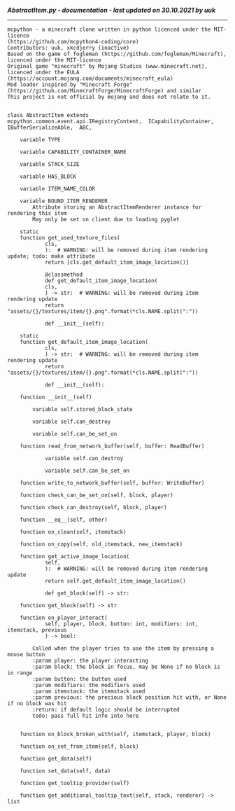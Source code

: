 ***AbstractItem.py - documentation - last updated on 30.10.2021 by uuk***
___

    mcpython - a minecraft clone written in python licenced under the MIT-licence 
    (https://github.com/mcpython4-coding/core)
    Contributors: uuk, xkcdjerry (inactive)
    Based on the game of fogleman (https://github.com/fogleman/Minecraft), licenced under the MIT-licence
    Original game "minecraft" by Mojang Studios (www.minecraft.net), licenced under the EULA
    (https://account.mojang.com/documents/minecraft_eula)
    Mod loader inspired by "Minecraft Forge" (https://github.com/MinecraftForge/MinecraftForge) and similar
    This project is not official by mojang and does not relate to it.


    class AbstractItem extends  mcpython.common.event.api.IRegistryContent,  ICapabilityContainer,  IBufferSerializeAble,  ABC,  

        variable TYPE

        variable CAPABILITY_CONTAINER_NAME

        variable STACK_SIZE

        variable HAS_BLOCK

        variable ITEM_NAME_COLOR

        variable BOUND_ITEM_RENDERER
            Attribute storing an AbstractItemRenderer instance for rendering this item
            May only be set on client due to loading pyglet

        static
        function get_used_texture_files(
                cls,
                ):  # WARNING: will be removed during item rendering update; todo: make attribute
                return [cls.get_default_item_image_location()]
                
                @classmethod
                def get_default_item_image_location(
                cls,
                ) -> str:  # WARNING: will be removed during item rendering update
                return "assets/{}/textures/item/{}.png".format(*cls.NAME.split(":"))
                
                def __init__(self):

        static
        function get_default_item_image_location(
                cls,
                ) -> str:  # WARNING: will be removed during item rendering update
                return "assets/{}/textures/item/{}.png".format(*cls.NAME.split(":"))
                
                def __init__(self):

        function __init__(self)

            variable self.stored_block_state

            variable self.can_destroy

            variable self.can_be_set_on

        function read_from_network_buffer(self, buffer: ReadBuffer)

                variable self.can_destroy

                variable self.can_be_set_on

        function write_to_network_buffer(self, buffer: WriteBuffer)

        function check_can_be_set_on(self, block, player)

        function check_can_destroy(self, block, player)

        function __eq__(self, other)

        function on_clean(self, itemstack)

        function on_copy(self, old_itemstack, new_itemstack)

        function get_active_image_location(
                self,
                ):  # WARNING: will be removed during item rendering update
                return self.get_default_item_image_location()
                
                def get_block(self) -> str:

        function get_block(self) -> str

        function on_player_interact(
                self, player, block, button: int, modifiers: int, itemstack, previous
                ) -> bool:
            
            Called when the player tries to use the item by pressing a mouse button
            :param player: the player interacting
            :param block: the block in focus, may be None if no block is in range
            :param button: the button used
            :param modifiers: the modifiers used
            :param itemstack: the itemstack used
            :param previous: the precious block position hit with, or None if no block was hit
            :return: if default logic should be interrupted
            todo: pass full hit info into here


        function on_block_broken_with(self, itemstack, player, block)

        function on_set_from_item(self, block)

        function get_data(self)

        function set_data(self, data)

        function get_tooltip_provider(self)

        function get_additional_tooltip_text(self, stack, renderer) -> list
